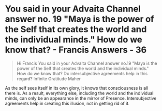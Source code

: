 # You said in your Advaita Channel answer no. 19 "Maya is the power of the Self that creates the world and the individual minds." How do we know that? - Francis Answers - 36

>Hi Francis You said in your Advaita Channel answer no.19 "Maya is the power of the Self that creates the world and the individual minds." How do we know that? Do intersubjective agreements help in this regard? Infinite Gratitude Maher

As the self sees itself in its own glory, it knows that consciousness is all there is. As a result, everything else, including the world and the individual minds, can only be an appearance in the mirror of Presence. Intersubjective agreements help in creating this illusion, not in getting rid of it.

